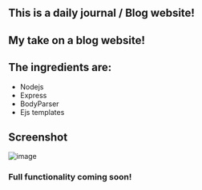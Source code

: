 
## This is a daily journal / Blog website!

## My take on a blog website!
## The ingredients are:
* Nodejs
* Express
* BodyParser
* Ejs templates


## Screenshot
![image](https://user-images.githubusercontent.com/64991182/179368478-7663a32b-75ec-4eef-89ae-2312587387cf.png)
### Full functionality coming soon! 




